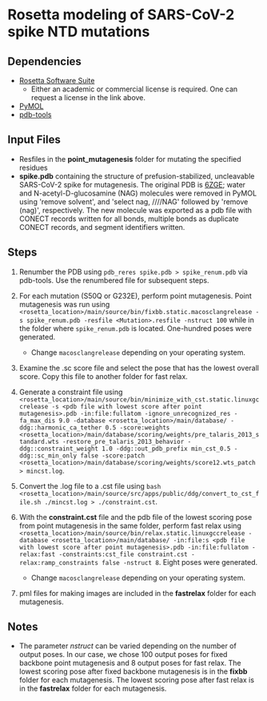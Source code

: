 # Rosetta modeling of SARS-CoV-2 spike NTD mutations

## Dependencies

* [Rosetta Software Suite](https://www.rosettacommons.org/software/license-and-download)
    * Either an academic or commercial license is required. One can request a license in the link above.
* [PyMOL](https://pymol.org/2/)
* [pdb-tools](http://www.bonvinlab.org/pdb-tools/)

## Input Files

* Resfiles in the **point_mutagenesis** folder for mutating the specified residues
* **spike.pdb** containing the structure of prefusion-stabilized, uncleavable SARS-CoV-2 spike for mutagenesis. The original PDB is [6ZGE](https://www.rcsb.org/structure/6ZGE); water and N-acetyl-D-glucosamine (NAG) molecules were removed in PyMOL using 'remove solvent', and 'select nag, ////NAG' followed by 'remove (nag)', respectively. The new molecule was exported as a pdb file with CONECT records written for all bonds, multiple bonds as duplicate CONECT records, and segment identifiers written.

## Steps

1. Renumber the PDB using `pdb_reres spike.pdb > spike_renum.pdb` via pdb-tools. Use the renumbered file for subsequent steps.

2. For each mutation (S50Q or G232E), perform point mutagenesis. Point mutagenesis was run using `<rosetta_location>/main/source/bin/fixbb.static.macosclangrelease -s spike_renum.pdb -resfile <Mutation>.resfile -nstruct 100` while in the folder where `spike_renum.pdb` is located. One-hundred poses were generated.
    * Change `macosclangrelease` depending on your operating system.

3. Examine the .sc score file and select the pose that has the lowest overall score. Copy this file to another folder for fast relax.

4. Generate a constraint file using `<rosetta_location>/main/source/bin/minimize_with_cst.static.linuxgccrelease -s <pdb file with lowest score after point mutagenesis>.pdb -in:file:fullatom -ignore_unrecognized_res -fa_max_dis 9.0 -database <rosetta_location>/main/database/ -ddg::harmonic_ca_tether 0.5 -score:weights <rosetta_location>/main/database/scoring/weights/pre_talaris_2013_standard.wts -restore_pre_talaris_2013_behavior -ddg::constraint_weight 1.0 -ddg::out_pdb_prefix min_cst_0.5 -ddg::sc_min_only false -score:patch <rosetta_location>/main/database/scoring/weights/score12.wts_patch > mincst.log`.

5. Convert the .log file to a .cst file using `bash <rosetta_location>/main/source/src/apps/public/ddg/convert_to_cst_file.sh ./mincst.log > ./constraint.cst`.

6. With the **constraint.cst** file and the pdb file of the lowest scoring pose from point mutagenesis in the same folder, perform fast relax using `<rosetta_location>/main/source/bin/relax.static.linuxgccrelease -database <rosetta_location>/main/database/ -in:file:s <pdb file with lowest score after point mutagenesis>.pdb -in:file:fullatom -relax:fast -constraints:cst_file constraint.cst -relax:ramp_constraints false -nstruct 8`. Eight poses were generated.
    * Change `macosclangrelease` depending on your operating system.

7. pml files for making images are included in the **fastrelax** folder for each mutagenesis.

## Notes

* The parameter _nstruct_ can be varied depending on the number of output poses. In our case, we chose 100 output poses for fixed backbone point mutagenesis and 8 output poses for fast relax. The lowest scoring pose after fixed backbone mutagenesis is in the **fixbb** folder for each mutagenesis. The lowest scoring pose after fast relax is in the **fastrelax** folder for each mutagenesis.
